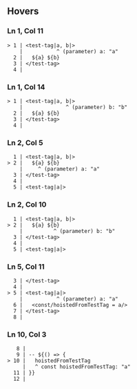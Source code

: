 ## Hovers
### Ln 1, Col 11
```marko
> 1 | <test-tag|a, b|>
    |           ^ (parameter) a: "a"
  2 |   ${a} ${b}
  3 | </test-tag>
  4 |
```

### Ln 1, Col 14
```marko
> 1 | <test-tag|a, b|>
    |              ^ (parameter) b: "b"
  2 |   ${a} ${b}
  3 | </test-tag>
  4 |
```

### Ln 2, Col 5
```marko
  1 | <test-tag|a, b|>
> 2 |   ${a} ${b}
    |     ^ (parameter) a: "a"
  3 | </test-tag>
  4 |
  5 | <test-tag|a|>
```

### Ln 2, Col 10
```marko
  1 | <test-tag|a, b|>
> 2 |   ${a} ${b}
    |          ^ (parameter) b: "b"
  3 | </test-tag>
  4 |
  5 | <test-tag|a|>
```

### Ln 5, Col 11
```marko
  3 | </test-tag>
  4 |
> 5 | <test-tag|a|>
    |           ^ (parameter) a: "a"
  6 |   <const/hoistedFromTestTag = a/>
  7 | </test-tag>
  8 |
```

### Ln 10, Col 3
```marko
   8 |
   9 | -- ${() => {
> 10 |   hoistedFromTestTag
     |   ^ const hoistedFromTestTag: "a"
  11 | }}
  12 |
```

